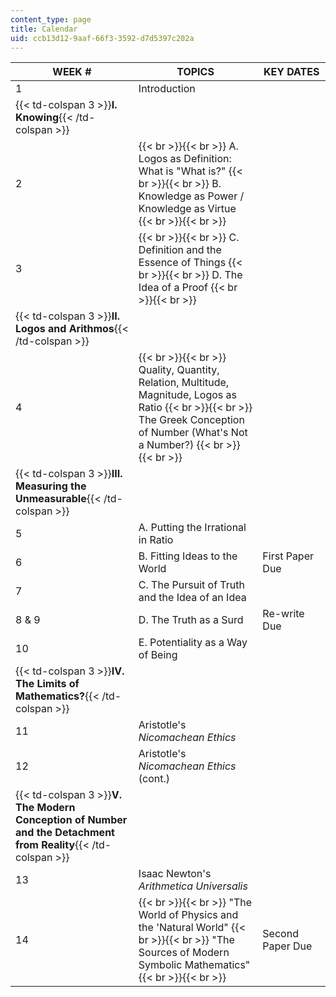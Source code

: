 ```yaml
---
content_type: page
title: Calendar
uid: ccb13d12-9aaf-66f3-3592-d7d5397c202a
---
```


| WEEK # | TOPICS | KEY DATES |
| --- | --- | --- |
| 1 | Introduction | &nbsp; |
| {{< td-colspan 3 >}}**I. Knowing**{{< /td-colspan >}} |||
| 2 |  {{< br >}}{{< br >}} A. Logos as Definition: What is "What is?" {{< br >}}{{< br >}} B. Knowledge as Power / Knowledge as Virtue {{< br >}}{{< br >}}  | &nbsp; |
| 3 |  {{< br >}}{{< br >}} C. Definition and the Essence of Things {{< br >}}{{< br >}} D. The Idea of a Proof {{< br >}}{{< br >}}  | &nbsp; |
| {{< td-colspan 3 >}}**II. Logos and Arithmos**{{< /td-colspan >}} |||
| 4 |  {{< br >}}{{< br >}} Quality, Quantity, Relation, Multitude, Magnitude, Logos as Ratio {{< br >}}{{< br >}} The Greek Conception of Number (What's Not a Number?) {{< br >}}{{< br >}}  | &nbsp; |
| {{< td-colspan 3 >}}**III. Measuring the Unmeasurable**{{< /td-colspan >}} |||
| 5 | A. Putting the Irrational in Ratio | &nbsp; |
| 6 | B. Fitting Ideas to the World | First Paper Due |
| 7 | C. The Pursuit of Truth and the Idea of an Idea | &nbsp; |
| 8 & 9 | D. The Truth as a Surd | Re-write Due |
| 10 | E. Potentiality as a Way of Being | &nbsp; |
| {{< td-colspan 3 >}}**IV. The Limits of Mathematics?**{{< /td-colspan >}} |||
| 11 | Aristotle's _Nicomachean Ethics_ | &nbsp; |
| 12 | Aristotle's _Nicomachean Ethics_ (cont.) | &nbsp; |
| {{< td-colspan 3 >}}**V. The Modern Conception of Number and the Detachment from Reality**{{< /td-colspan >}} |||
| 13 | Isaac Newton's _Arithmetica Universalis_ | &nbsp; |
| 14 |  {{< br >}}{{< br >}} "The World of Physics and the 'Natural World" {{< br >}}{{< br >}} "The Sources of Modern Symbolic Mathematics" {{< br >}}{{< br >}}  | Second Paper Due